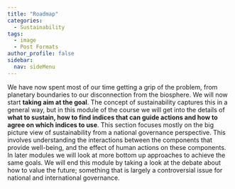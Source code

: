 ```yaml
---
title: "Roadmap"
categories:
  - Sustainability
tags:
  - image
  - Post Formats
author_profile: false
sidebar:
  nav: sideMenu
---
```

We have now spent most of our time getting a grip of the problem, from planetary boundaries to our disconnection from the biosphere. We will now start __taking aim at the goal__. The concept of sustainability captures this in a general way, but in this module of the course we will get into the details of __what to sustain, how to find indices that can guide actions and how to agree on which indices to use__. This section focuses mostly on the big picture view of sustainability from a national governance  perspective. This involves understanding the interactions between the components that provide well-being, and the effect of human actions on these components.
 In later modules we will look at more bottom up approaches to achieve the same goals. We will end this module by taking a look at the debate about how to value the future; something that is largely a controversial issue for national and international governance.
